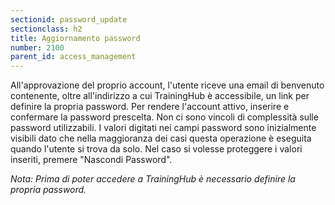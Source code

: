 ```yaml
---
sectionid: password_update
sectionclass: h2
title: Aggiornamento password
number: 2100
parent_id: access_management
---
```

All'approvazione del proprio account, l'utente riceve una email di benvenuto contenente, oltre all'indirizzo a cui TrainingHub è accessibile, un link per definire la propria password. Per rendere l'account attivo, inserire e confermare la password prescelta.
Non ci sono vincoli di complessità sulle password utilizzabili. I valori digitati nei campi password sono inizialmente visibili dato che nella maggioranza dei casi questa operazione è eseguita quando l'utente si trova da solo. Nel caso si volesse proteggere i valori inseriti, premere "Nascondi Password".

_Nota: Prima di poter accedere a TrainingHub è necessario definire la propria password._
